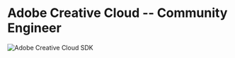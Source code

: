 # Adobe Creative Cloud -- Community Engineer

![Adobe Creative Cloud SDK](https://d2apqhlbomhre.cloudfront.net/images/KV.png)
